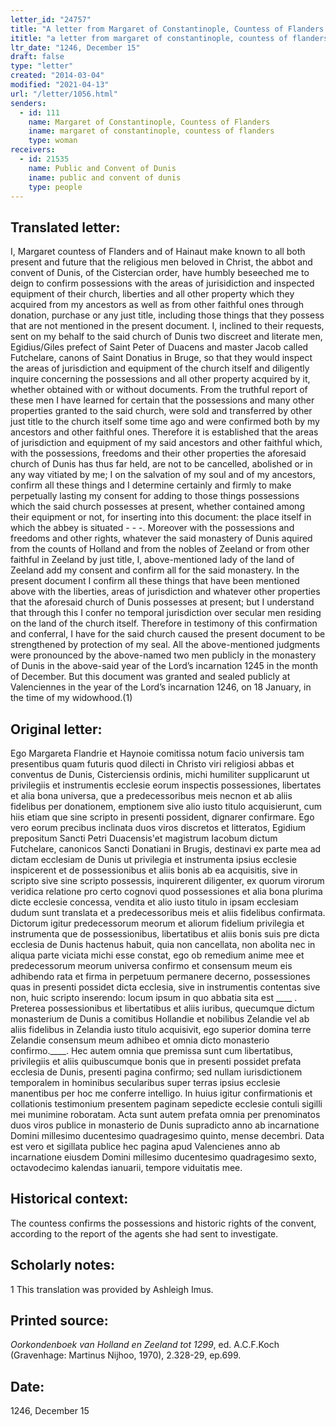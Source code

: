 ```yaml
---
letter_id: "24757"
title: "A letter from Margaret of Constantinople, Countess of Flanders (1246, December 15)"
ititle: "a letter from margaret of constantinople, countess of flanders (1246, december 15)"
ltr_date: "1246, December 15"
draft: false
type: "letter"
created: "2014-03-04"
modified: "2021-04-13"
url: "/letter/1056.html"
senders:
  - id: 111
    name: Margaret of Constantinople, Countess of Flanders
    iname: margaret of constantinople, countess of flanders
    type: woman
receivers:
  - id: 21535
    name: Public and Convent of Dunis
    iname: public and convent of dunis
    type: people
---
```

<h2> Translated letter:</h2>I, Margaret countess of Flanders and of Hainaut make known to all both present and future that the religious men beloved in Christ, the abbot and convent of Dunis, of the Cistercian order, have humbly beseeched me to deign to confirm possessions with the areas of jurisidiction and inspected equipment of their church, liberties and all other property which they acquired from my ancestors as well as from other faithful ones through donation, purchase or any just title, including those things that they possess that are not mentioned in the present document.  I, inclined to their requests, sent on my behalf to the said church of Dunis two discreet and literate men, Egidius/Giles prefect of Saint Peter of Duacens and master Jacob called Futchelare, canons of Saint Donatius in Bruge, so that they would inspect the areas of jurisdiction and equipment of the church itself and diligently inquire concerning the possessions and all other property acquired by it, whether obtained with or without documents.  From the truthful report of these men I have learned for certain that the possessions and many other properties granted to the said church, were sold and transferred by other just title to the church itself some time ago and were confirmed both by my ancestors and other faithful ones.  Therefore it is established that the areas of jurisdiction and equipment of my said ancestors and other faithful which, with the possessions, freedoms and their other properties the aforesaid church of Dunis has thus far held, are not to be cancelled, abolished or in any way vitiated by me; I on the salvation of my soul and of my ancestors, confirm all these things and I determine certainly and firmly to make perpetually lasting my consent for adding to those things possessions which the said church possesses at present, whether contained among their equipment or not, for inserting into this document: the place itself in which the abbey is situated - - -.  Moreover with the possessions and freedoms and other rights, whatever the said monastery of Dunis aquired from the counts of Holland and from the nobles of Zeeland or from other faithful in Zeeland by just title, I, above-mentioned lady of the land of Zeeland add my consent and confirm all for the said monastery.  In the present document I confirm all these things that have been mentioned above with the liberties, areas of jurisdiction and whatever other properties that the aforesaid church of Dunis possesses at present; but I understand that through this I confer no temporal jurisdiction over secular men residing on the land of the church itself.
	Therefore in testimony of this confirmation and conferral, I have for the said church caused the present document to be strengthened by protection of my seal.
	All the above-mentioned judgments were pronounced by the above-named two men publicly in the monastery of Dunis in the above-said year of the Lord’s incarnation 1245 in the month of December.  But this document was granted and sealed publicly at Valenciennes in the year of the Lord’s incarnation 1246, on 18 January, in the time of my widowhood.(1)
<h2 class="mt-4"> Original letter:</h2>Ego Margareta Flandrie et Haynoie comitissa notum facio universis tam presentibus quam futuris quod dilecti in Christo viri religiosi abbas et conventus de Dunis, Cisterciensis ordinis, michi humiliter supplicarunt ut privilegiis et instrumentis ecclesie eorum inspectis possessiones,  libertates et alia bona universa, que a predecessoribus meis necnon et ab aliis fidelibus per donationem,  emptionem sive alio iusto titulo acquisierunt, cum hiis etiam que sine scripto in presenti possident, dignarer confirmare. Ego vero eorum precibus inclinata duos viros discretos et litteratos, Egidium prepositum Sancti Petri Duacensis'et magistrum Iacobum dictum Futchelare, canonicos Sancti Donatiani in Brugis, destinavi ex parte mea ad dictam ecclesiam de Dunis ut privilegia et instrumenta ipsius ecclesie inspicerent et de possessionibus et aliis bonis ab ea acquisitis, sive in scripto sive sine scripto possessis, inquirerent diligenter, ex quorum virorum veridica relatione pro certo cognovi quod possessiones et alia bona plurima dicte ecclesie concessa, vendita et alio iusto titulo in ipsam ecclesiam dudum sunt translata et a predecessoribus meis et aliis fidelibus confirmata. Dictorum igitur predecessorum meorum et aliorum fidelium privilegia et instrumenta que de possessionibus, libertatibus et aliis bonis suis pre dicta ecclesia de Dunis hactenus habuit, quia non cancellata, non abolita nec in aliqua parte viciata michi esse constat, ego ob remedium anime mee et predecessorum meorum universa confirmo et consensum meum eis adhibendo rata et firma in perpetuum permanere decerno, possessiones quas  in presenti possidet dicta ecclesia, sive in instrumentis contentas sive non, huic scripto inserendo: locum ipsum in quo abbatia sita est  ____	. Preterea possessionibus et libertatibus et aliis iuribus, quecumque dictum monasterium de Dunis a comitibus Hollandie et nobilibus Zelandie vel ab aliis fidelibus in Zelandia iusto titulo acquisivit, ego superior domina terre Zelandie consensum meum adhibeo et omnia dicto monasterio confirmo.____.
Hec autem omnia que premissa sunt cum libertatibus, privilegiis et aliis quibuscumque bonis que in presenti possidet prefata ecclesia de Dunis, presenti pagina confirmo; sed nullam iurisdictionem temporalem in hominibus secularibus super terras ipsius ecclesie manentibus per hoc me conferre intelligo.
In huius igitur confirmationis et collationis testimonium presentem paginam sepedicte ecclesie contuli sigilli mei munimine roboratam. Acta sunt autem prefata omnia per prenominatos duos viros publice in monasterio de Dunis supradicto anno ab incarnatione Domini millesimo ducentesimo quadragesimo quinto, mense decembri. Data est vero et sigillata publice hec pagina apud Valencienes anno ab incarnatione eiusdem Domini millesimo ducentesimo quadragesimo sexto, octavodecimo kalendas ianuarii, tempore viduitatis mee.
<h2 class="mt-4"> Historical context:</h2>The countess confirms the possessions and historic rights of the convent, according to the report of the agents she had sent to investigate.
<h2 class="mt-4"> Scholarly notes:</h2>1 This translation was provided by Ashleigh Imus.
<h2 class="mt-4"> Printed source:</h2><p><em>Oorkondenboek van Holland en Zeeland tot 1299</em>, ed. A.C.F.Koch (Gravenhage: Martinus Nijhoo, 1970), 2.328-29, ep.699.</p><h2 class="mt-4"> Date:</h2>1246, December 15